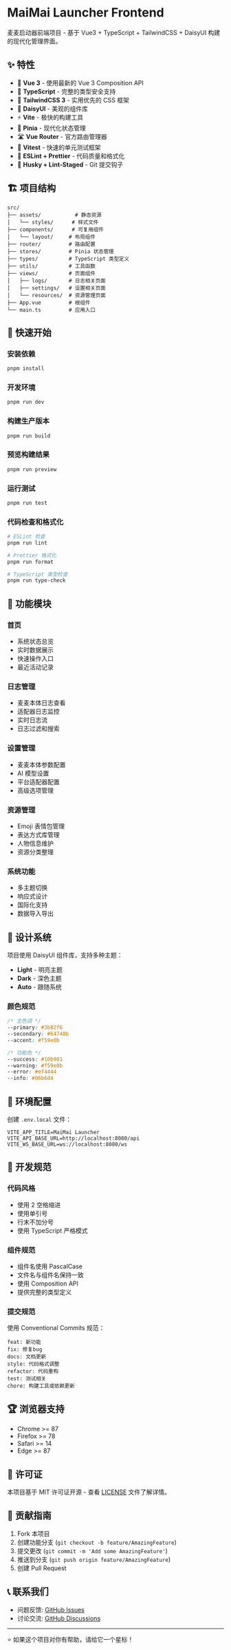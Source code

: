 # MaiMai Launcher Frontend

麦麦启动器前端项目 - 基于 Vue3 + TypeScript + TailwindCSS + DaisyUI 构建的现代化管理界面。

## ✨ 特性

- 🎯 **Vue 3** - 使用最新的 Vue 3 Composition API
- 📘 **TypeScript** - 完整的类型安全支持
- 🎨 **TailwindCSS 3** - 实用优先的 CSS 框架
- 🌼 **DaisyUI** - 美观的组件库
- ⚡ **Vite** - 极快的构建工具
- 🍍 **Pinia** - 现代化状态管理
- 🛣️ **Vue Router** - 官方路由管理器
- 🧪 **Vitest** - 快速的单元测试框架
- 📏 **ESLint + Prettier** - 代码质量和格式化
- 🐶 **Husky + Lint-Staged** - Git 提交钩子

## 🏗️ 项目结构

```
src/
├── assets/           # 静态资源
│   └── styles/      # 样式文件
├── components/      # 可复用组件
│   └── layout/     # 布局组件
├── router/         # 路由配置
├── stores/         # Pinia 状态管理
├── types/          # TypeScript 类型定义
├── utils/          # 工具函数
├── views/          # 页面组件
│   ├── logs/       # 日志相关页面
│   ├── settings/   # 设置相关页面
│   └── resources/  # 资源管理页面
├── App.vue         # 根组件
└── main.ts         # 应用入口
```

## 🚀 快速开始

### 安装依赖

```bash
pnpm install
```

### 开发环境

```bash
pnpm run dev
```

### 构建生产版本

```bash
pnpm run build
```

### 预览构建结果

```bash
pnpm run preview
```

### 运行测试

```bash
pnpm run test
```

### 代码检查和格式化

```bash
# ESLint 检查
pnpm run lint

# Prettier 格式化
pnpm run format

# TypeScript 类型检查
pnpm run type-check
```

## 📱 功能模块

### 首页
- 系统状态总览
- 实时数据展示
- 快速操作入口
- 最近活动记录

### 日志管理
- 麦麦本体日志查看
- 适配器日志监控
- 实时日志流
- 日志过滤和搜索

### 设置管理
- 麦麦本体参数配置
- AI 模型设置
- 平台适配器配置
- 高级选项管理

### 资源管理
- Emoji 表情包管理
- 表达方式库管理
- 人物信息维护
- 资源分类整理

### 系统功能
- 多主题切换
- 响应式设计
- 国际化支持
- 数据导入导出

## 🎨 设计系统

项目使用 DaisyUI 组件库，支持多种主题：

- **Light** - 明亮主题
- **Dark** - 深色主题
- **Auto** - 跟随系统

### 颜色规范

```css
/* 主色调 */
--primary: #3b82f6
--secondary: #64748b
--accent: #f59e0b

/* 功能色 */
--success: #10b981
--warning: #f59e0b
--error: #ef4444
--info: #06b6d4
```

## 🔧 环境配置

创建 `.env.local` 文件：

```env
VITE_APP_TITLE=MaiMai Launcher
VITE_API_BASE_URL=http://localhost:8080/api
VITE_WS_BASE_URL=ws://localhost:8080/ws
```

## 📝 开发规范

### 代码风格

- 使用 2 空格缩进
- 使用单引号
- 行末不加分号
- 使用 TypeScript 严格模式

### 组件规范

- 组件名使用 PascalCase
- 文件名与组件名保持一致
- 使用 Composition API
- 提供完整的类型定义

### 提交规范

使用 Conventional Commits 规范：

```
feat: 新功能
fix: 修复bug
docs: 文档更新
style: 代码格式调整
refactor: 代码重构
test: 测试相关
chore: 构建工具或依赖更新
```

## 🏆 浏览器支持

- Chrome >= 87
- Firefox >= 78
- Safari >= 14
- Edge >= 87

## 📄 许可证

本项目基于 MIT 许可证开源 - 查看 [LICENSE](LICENSE) 文件了解详情。

## 🤝 贡献指南

1. Fork 本项目
2. 创建功能分支 (`git checkout -b feature/AmazingFeature`)
3. 提交更改 (`git commit -m 'Add some AmazingFeature'`)
4. 推送到分支 (`git push origin feature/AmazingFeature`)
5. 创建 Pull Request

## 📞 联系我们

- 问题反馈: [GitHub Issues](https://github.com/your-repo/issues)
- 讨论交流: [GitHub Discussions](https://github.com/your-repo/discussions)

---

⭐ 如果这个项目对你有帮助，请给它一个星标！
